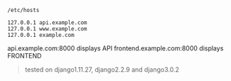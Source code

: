 ```
/etc/hosts

127.0.0.1 api.example.com
127.0.0.1 www.example.com
127.0.0.1 example.com
```

api.example.com:8000 displays API
frontend.example.com:8000 displays FRONTEND

> tested on django1.11.27, django2.2.9 and django3.0.2
